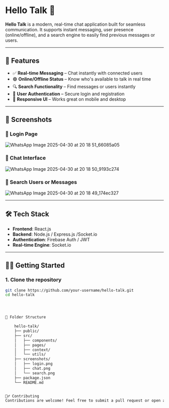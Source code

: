 # Hello Talk 💬

**Hello Talk** is a modern, real-time chat application built for seamless communication. It supports instant messaging, user presence (online/offline), and a search engine to easily find previous messages or users.

---

## 🚀 Features

- ✅ **Real-time Messaging** – Chat instantly with connected users
- 🟢 **Online/Offline Status** – Know who's available to talk in real time
- 🔍 **Search Functionality** – Find messages or users instantly
- 👥 **User Authentication** – Secure login and registration
- 💬 **Responsive UI** – Works great on mobile and desktop

---

## 📸 Screenshots

### 🔐 Login Page
![WhatsApp Image 2025-04-30 at 20 18 51_66085a05](https://github.com/user-attachments/assets/0ca0d049-1453-416f-8da6-ff4017fa7588)


### 💬 Chat Interface
![WhatsApp Image 2025-04-30 at 20 18 50_9193c274](https://github.com/user-attachments/assets/df31d4c4-cf49-4b23-9bc7-2344f29c022e)



### 🔎 Search Users or Messages
![WhatsApp Image 2025-04-30 at 20 18 49_174ec327](https://github.com/user-attachments/assets/baef163b-fd06-4718-b5ea-2d9d2e7bb0b9)



---

## 🛠️ Tech Stack

- **Frontend**: React.js 
- **Backend**: Node.js / Express.js /Socket.io
- **Authentication**: Firebase Auth / JWT
- **Real-time Engine**: Socket.io 

---

## 🧑‍💻 Getting Started

### 1. Clone the repository
```bash
git clone https://github.com/your-username/hello-talk.git
cd hello-talk




📂 Folder Structure

    hello-talk/
    ├── public/
    ├── src/
    │   ├── components/
    │   ├── pages/
    │   ├── context/
    │   └── utils/
    ├── screenshots/
    │   ├── login.png
    │   ├── chat.png
    │   └── search.png
    ├── package.json
    └── README.md


🙋‍♂️ Contributing
Contributions are welcome! Feel free to submit a pull request or open an issue.
